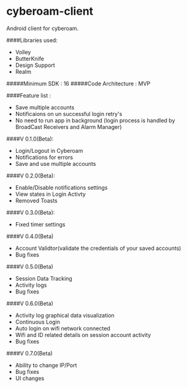# cyberoam-client
Android client for cyberoam.

####Libraries used:
* Volley
* ButterKnife
* Design Support
* Realm

#####Minimum SDK : 16
#####Code Architecture : MVP

####Feature list :
* Save multiple accounts
* Notificaions on un successful login retry's
* No need to run app in background (login process is handled by BroadCast Receivers and Alarm Manager)


####V 0.1.0(Beta):
* Login/Logout in Cyberoam
* Notifications for errors
* Save and use multiple accounts

####V 0.2.0(Beta):
* Enable/Disable notifications settings
* View states in Login Activty
* Removed Toasts

####V 0.3.0(Beta):
* Fixed timer settings

####V 0.4.0(Beta)
* Account Validtor(validate the credentials of your saved accounts)
* Bug fixes

####V 0.5.0(Beta)
* Session Data Tracking
* Activity logs
* Bug fixes

####V 0.6.0(Beta)
* Activity log graphical data visualization
* Continuous Login
* Auto login on wifi network connected
* Wifi and ID related details on session account activity
* Bug fixes

####V 0.7.0(Beta)
* Ability to change IP/Port
* Bug fixes
* UI changes
